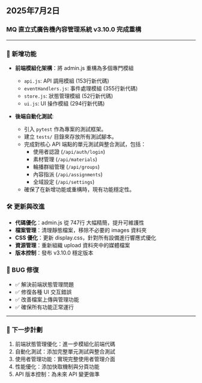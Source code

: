 ## 2025年7月2日
### MQ 直立式廣告機內容管理系統 v3.10.0 完成重構

---

### 🚀 新增功能
- **前端模組化架構**：將 admin.js 重構為多個專門模組
  - `api.js`: API 調用模組 (153行新代碼)
  - `eventHandlers.js`: 事件處理模組 (355行新代碼)
  - `store.js`: 狀態管理模組 (52行新代碼)
  - `ui.js`: UI 操作模組 (294行新代碼)

-   **後端自動化測試**:
    -   引入 `pytest` 作為專案的測試框架。
    -   建立 `tests/` 目錄來存放所有測試腳本。
    -   完成對核心 API 端點的單元測試與整合測試，包括：
        -   使用者認證 (`/api/auth/login`)
        -   素材管理 (`/api/materials`)
        -   輪播群組管理 (`/api/groups`)
        -   內容指派 (`/api/assignments`)
        -   全域設定 (`/api/settings`)
    -   確保了在新增功能或重構時，現有功能穩定性。

### 🛠️ 更新與改進
- **代碼優化**：admin.js 從 747行 大幅精簡，提升可維護性
- **檔案管理**：清理靜態檔案，移除不必要的 images 資料夾
- **CSS 優化**：更新 display.css，針對所有設備進行響應式優化
- **資源管理**：重新組織 upload 資料夾中的媒體檔案
- **版本控制**：發布 v3.10.0 穩定版本

### 🐛 BUG 修復
- ✅ 解決前端狀態管理問題
- ✅ 修復各種 UI 交互錯誤
- ✅ 改善檔案上傳與管理功能
- ✅ 確保所有功能正常運行

---

### 📅 下一步計劃

1. 前端狀態管理優化：進一步模組化前端代碼
2. 自動化測試：添加完整單元測試與整合測試
3. 使用者管理功能：實現完整使用者管理介面
4. 性能優化：添加快取機制與分頁功能
5. API 版本控制：為未來 API 變更做準